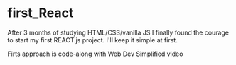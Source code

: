 # first_React

After 3 months of studying HTML/CSS/vanilla JS I finally found the courage to start my first REACT.js project.
I'll keep it simple at first.

Firts approach is code-along with Web Dev Simplified video
